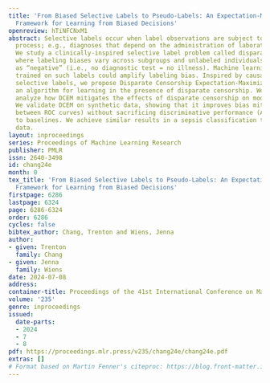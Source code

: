 ```yaml
---
title: 'From Biased Selective Labels to Pseudo-Labels: An Expectation-Maximization
  Framework for Learning from Biased Decisions'
openreview: hTiNFCNxM1
abstract: Selective labels occur when label observations are subject to a decision-making
  process; e.g., diagnoses that depend on the administration of laboratory tests.
  We study a clinically-inspired selective label problem called disparate censorship,
  where labeling biases vary across subgroups and unlabeled individuals are imputed
  as “negative” (i.e., no diagnostic test = no illness). Machine learning models naively
  trained on such labels could amplify labeling bias. Inspired by causal models of
  selective labels, we propose Disparate Censorship Expectation-Maximization (DCEM),
  an algorithm for learning in the presence of disparate censorship. We theoretically
  analyze how DCEM mitigates the effects of disparate censorship on model performance.
  We validate DCEM on synthetic data, showing that it improves bias mitigation (area
  between ROC curves) without sacrificing discriminative performance (AUC) compared
  to baselines. We achieve similar results in a sepsis classification task using clinical
  data.
layout: inproceedings
series: Proceedings of Machine Learning Research
publisher: PMLR
issn: 2640-3498
id: chang24e
month: 0
tex_title: 'From Biased Selective Labels to Pseudo-Labels: An Expectation-Maximization
  Framework for Learning from Biased Decisions'
firstpage: 6286
lastpage: 6324
page: 6286-6324
order: 6286
cycles: false
bibtex_author: Chang, Trenton and Wiens, Jenna
author:
- given: Trenton
  family: Chang
- given: Jenna
  family: Wiens
date: 2024-07-08
address:
container-title: Proceedings of the 41st International Conference on Machine Learning
volume: '235'
genre: inproceedings
issued:
  date-parts:
  - 2024
  - 7
  - 8
pdf: https://proceedings.mlr.press/v235/chang24e/chang24e.pdf
extras: []
# Format based on Martin Fenner's citeproc: https://blog.front-matter.io/posts/citeproc-yaml-for-bibliographies/
---
```

